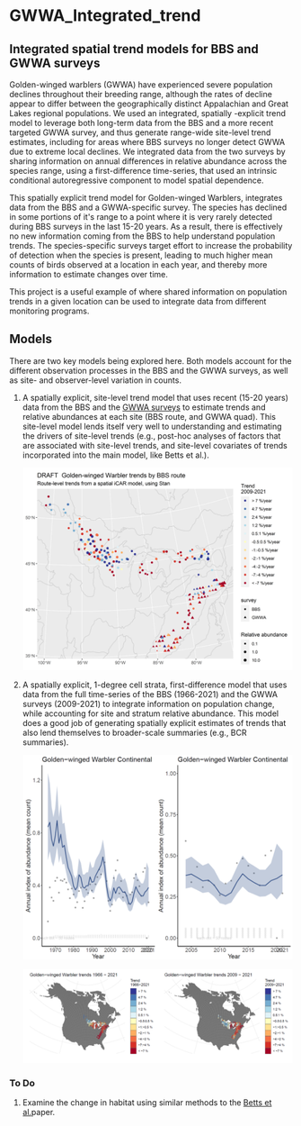 # GWWA_Integrated_trend

## Integrated spatial trend models for BBS and GWWA surveys

Golden-winged warblers (GWWA) have experienced severe population declines throughout their breeding range, although the rates of decline appear to differ between the geographically distinct Appalachian and Great Lakes regional populations. We used an integrated, spatially -explicit trend model to leverage both long-term data from the BBS and a more recent targeted GWWA survey, and thus generate range-wide site-level trend estimates, including for areas where BBS surveys no longer detect GWWA due to extreme local declines. We integrated data from the two surveys by sharing information on annual differences in relative abundance across the species range, using a first-difference time-series, that used an intrinsic conditional autoregressive component to model spatial dependence. 

This spatially explicit trend model for Golden-winged Warblers, integrates data from the BBS and a GWWA-specific survey. The species has declined in some portions of it's range to a point where it is very rarely detected during BBS surveys in the last 15-20 years. As a result, there is effectively no new information coming from the BBS to help understand population trends. The species-specific surveys target effort to increase the probability of detection when the species is present, leading to much higher mean counts of birds observed at a location in each year, and thereby more information to estimate changes over time. 

This project is a useful example of where shared information on population trends in a given location can be used to integrate data from different monitoring programs.  

## Models

There are two key models being explored here. Both models account for the different observation processes in the BBS and the GWWA surveys, as well as site- and observer-level variation in counts.

1.  A spatially explicit, site-level trend model that uses recent (15-20 years) data from the BBS and the [GWWA surveys](https://doi.org/10.1111/jofo.12220) to estimate trends and relative abundances at each site (BBS route, and GWWA quad). This site-level model lends itself very well to understanding and estimating the drivers of site-level trends (e.g., post-hoc analyses of factors that are associated with site-level trends, and site-level covariates of trends incorporated into the main model, like Betts et al.).

    ![trend map from site level trends](figures/images/Golden-winged_Warbler_Trends_w_observer_2009.png)

2.  A spatially explicit, 1-degree cell strata, first-difference model that uses data from the full time-series of the BBS (1966-2021) and the GWWA surveys (2009-2021) to integrate information on population change, while accounting for site and stratum relative abundance. This model does a good job of generating spatially explicit estimates of trends that also lend themselves to broader-scale summaries (e.g., BCR summaries).

    ![](figures/images/first_difference_trajectory.png)

    ![](figures/images/first_difference_trend_maps.png)
    

### To Do

1.  Examine the change in habitat using similar methods to the [Betts et al.](https://doi.org/10.1038/s41559-022-01737-8)paper.

